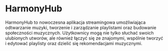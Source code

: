 # HarmonyHub
HarmonyHub to nowoczesna aplikacja streamingowa umożliwiająca odtwarzanie muzyki, tworzenie i zarządzanie playlistami oraz budowanie społeczności muzycznych. Użytkownicy mogą nie tylko słuchać swoich ulubionych utworów, ale również łączyć się ze znajomymi, wspólnie tworzyć i edytować playlisty oraz dzielić się rekomendacjami muzycznymi. 
